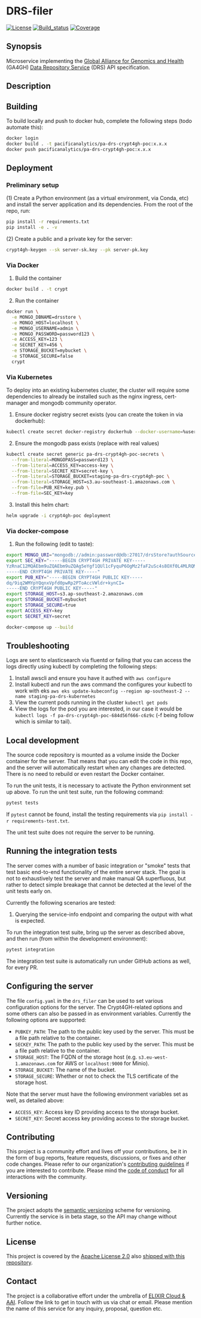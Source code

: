 # DRS-filer

[![License][badge-license]][badge-url-license]
[![Build_status][badge-build-status]][badge-url-build-status]
[![Coverage][badge-coverage]][badge-url-coverage]

## Synopsis

Microservice implementing the [Global Alliance for Genomics and
Health][org-ga4gh] (GA4GH) [Data Repository Service][res-ga4gh-drs] (DRS)
API specification.


## Description

## Building

To build locally and push to docker hub, complete the following steps (todo automate this):

```bash
docker login
docker build . -t pacificanalytics/pa-drs-crypt4gh-poc:x.x.x
docker push pacificanalytics/pa-drs-crypt4gh-poc:x.x.x
```

## Deployment

### Preliminary setup

(1) Create a Python environment (as a virtual environment, via Conda, etc) and install the server application and its dependencies. From the root of the repo, run:
```bash
pip install -r requirements.txt
pip install -e . -v
```

(2) Create a public and a private key for the server:
```bash
crypt4gh-keygen --sk server-sk.key --pk server-pk.key
```
### Via Docker

1. Build the container 
```bash
docker build . -t crypt
```

2. Run the container
```bash
docker run \
  -e MONGO_DBNAME=drsstore \
  -e MONGO_HOST=localhost \
  -e MONGO_USERNAME=admin \
  -e MONGO_PASSWORD=password123 \
  -e ACCESS_KEY=123 \
  -e SECRET_KEY=456 \
  -e STORAGE_BUCKET=mybucket \
  -e STORAGE_SECURE=false
  crypt
```

### Via Kubernetes

To deploy into an existing kubernetes cluster, the cluster will require some dependencies to already be installed such as the nginx ingress, cert-manager and mongodb community operator.

1. Ensure docker registry secret exists (you can create the token in via dockerhub):
```bash
kubectl create secret docker-registry dockerhub --docker-username=%username% --docker-password=%token%
```

2. Ensure the mongodb pass exists (replace with real values)
```bash
kubectl create secret generic pa-drs-crypt4gh-poc-secrets \
  --from-literal=MONGOPASS=password123 \
  --from-literal=ACCESS_KEY=access-key \
  --from-literal=SECRET_KEY=secret-key \
  --from-literal=STORAGE_BUCKET=staging-pa-drs-crypt4gh-poc \
  --from-literal=STORAGE_HOST=s3.au-southeast-1.amazonaws.com \
  --from-file=PUB_KEY=key.pub \
  --from-file=SEC_KEY=key
```

3. Install this helm chart:
```bash
helm upgrade -i crypt4gh-poc deployment
```

### Via docker-compose

1. Run the following (edit to taste):

```bash
export MONGO_URI="mongodb://admin:password@db:27017/drsStore?authSource=admin"
export SEC_KEY="-----BEGIN CRYPT4GH PRIVATE KEY-----
YzRnaC12MQAEbm9uZQAEbm9uZQAg5eYgf1QUl1cFyquP6OgMz2faF2uSc4s8OXf0L4MLRQM=
-----END CRYPT4GH PRIVATE KEY-----"
export PUB_KEY="-----BEGIN CRYPT4GH PUBLIC KEY-----
dq/9iq2WMYpYQqnxVpfd0pwRp2PToAccVWldr+kynCI=
-----END CRYPT4GH PUBLIC KEY-----"
export STORAGE_HOST=s3.ap-southeast-2.amazonaws.com
export STORAGE_BUCKET=mybucket
export STORAGE_SECURE=true
export ACCESS_KEY=key
export SECRET_KEY=secret

docker-compose up --build
```

## Troubleshooting

Logs are sent to elasticsearch via fluentd or failing that you can access the logs directly using kubectl by completing the following steps:

1. Install awscli and ensure you have it authed with `aws configure`
2. Install kubectl and run the aws command the configures your kubectl to work with eks `aws eks update-kubeconfig --region ap-southeast-2 --name staging-pa-drs-kubernetes`
3. View the current pods running in the cluster `kubectl get pods`
4. View the logs for the pod you are interested, in our case it would be `kubectl logs -f pa-drs-crypt4gh-poc-684d56f666-c6z9c` (-f being follow which is similar to tail).

## Local development

The source code repository is mounted as a volume inside the Docker container for the server. That means that you can edit the code in this repo, and the server will automatically restart when any changes are detected. There is no need to rebuild or even restart the Docker container.

To run the unit tests, it is necessary to activate the Python environment set up above. To run the unit test suite, run the following command:
```bash
pytest tests
```

If `pytest` cannot be found, install the testing requirements via `pip install
-r requirements-test.txt`.

The unit test suite does not require the server to be running.

## Running the integration tests

The server comes with a number of basic integration or "smoke" tests that test basic end-to-end functionality of the entire server stack. The goal is not to exhaustively test the server and make manual QA superfluous, but rather to detect simple breakage that cannot be detected at the level of the unit tests early on.

Currently the following scenarios are tested:

1. Querying the service-info endpoint and comparing the output with what is expected.

To run the integration test suite, bring up the server as described above, and then run (from within the development environment):
```bash
pytest integration
```

The integration test suite is automatically run under GitHub actions as well, for every PR.

## Configuring the server

The file `config.yaml` in the `drs_filer` can be used to set various configuration options for the server. The Crypt4GH-related options and some others can also be passed in as environment variables. Currently the following options are supported:

- `PUBKEY_PATH`: The path to the public key used by the server. This must be a file path relative to the container.
- `SECKEY_PATH`: The path to the public key used by the server. This must be a file path relative to the container.
- `STORAGE_HOST`: The FQDN of the storage host (e.g. `s3.eu-west-1.amazonaws.com` for AWS or `localhost:9000` for Minio).
- `STORAGE_BUCKET`: The name of the bucket.
- `STORAGE_SECURE`: Whether or not to check the TLS certificate of the storage host.

Note that the server must have the following environment variables set as well, as detailed above:

- `ACCESS_KEY`: Access key ID providing access to the storage bucket.
- `SECRET_KEY`: Secret access key providing access to the storage bucket.


## Contributing

This project is a community effort and lives off your contributions, be it in
the form of bug reports, feature requests, discussions, or fixes and other code
changes. Please refer to our organization's [contributing
guidelines][res-elixir-cloud-contributing] if you are interested to contribute.
Please mind the [code of conduct][res-elixir-cloud-coc] for all interactions
with the community.

## Versioning

The project adopts the [semantic versioning][res-semver] scheme for versioning.
Currently the service is in beta stage, so the API may change without further
notice.

## License

This project is covered by the [Apache License 2.0][license-apache] also
[shipped with this repository][license].

## Contact

The project is a collaborative effort under the umbrella of [ELIXIR Cloud &
AAI][org-elixir-cloud]. Follow the link to get in touch with us via chat or
email. Please mention the name of this service for any inquiry, proposal,
question etc.

[badge-build-status]:<https://travis-ci.com/elixir-cloud-aai/drs-filer.svg?branch=dev>
[badge-coverage]:<https://img.shields.io/coveralls/github/elixir-cloud-aai/drs-filer>
[badge-github-tag]:<https://img.shields.io/github/v/tag/elixir-cloud-aai/drs-filer?color=C39BD3>
[badge-license]:<https://img.shields.io/badge/license-Apache%202.0-blue.svg>
[badge-url-build-status]:<https://travis-ci.com/elixir-cloud-aai/drs-filer>
[badge-url-coverage]:<https://coveralls.io/github/elixir-cloud-aai/drs-filer>
[badge-url-github-tag]:<https://github.com/elixir-cloud-aai/drs-filer/releases>
[badge-url-license]:<http://www.apache.org/licenses/LICENSE-2.0>
[license]: LICENSE
[license-apache]: <https://www.apache.org/licenses/LICENSE-2.0>
[org-elixir-cloud]: <https://github.com/elixir-cloud-aai/elixir-cloud-aai>
[org-ga4gh]: <https://www.ga4gh.org/>
[res-elixir-cloud-coc]: <https://github.com/elixir-cloud-aai/elixir-cloud-aai/blob/dev/CODE_OF_CONDUCT.md>
[res-elixir-cloud-contributing]: <https://github.com/elixir-cloud-aai/elixir-cloud-aai/blob/dev/CONTRIBUTING.md>
[res-semver]: <https://semver.org/>
[res-ga4gh-drs]: https://github.com/ga4gh/data-repository-service-schemas
